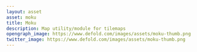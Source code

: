 ```yaml
---
layout: asset
asset: moku
title: Moku
description: Map utility/module for tilemaps
opengraph_image: https://www.defold.com/images/assets/moku-thumb.png
twitter_image: https://www.defold.com/images/assets/moku-thumb.png
---
```

